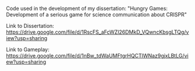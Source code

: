 Code used in the development of my dissertation: "Hungry Games: Development of a serious game for science communication about CRISPR"

Link to Dissertation: https://drive.google.com/file/d/1RscFS_aFcWZl26DMkD_VQwncKbsgLTQg/view?usp=sharing


Link to Gameplay: https://drive.google.com/file/d/1nBw_tdWaUMFtgrHQCTlWNaz9gjxLBtLG/view?usp=sharing
